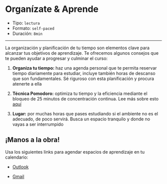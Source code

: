 # Organízate & Aprende

* Tipo: `lectura`
* Formato: `self-paced`
* Duración: `8min`

***

La organización y planificación de tu tiempo son elementos clave para alcanzar
tus objetivos de aprendizaje. Te ofrecemos algunos consejos que te pueden ayudar
a progresar y culminar el curso:

1. **Organiza tu tiempo:** haz una agenda personal que te permita reservar
tiempo diariamente para estudiar, incluye también horas de descanso que son
fundamentales. Sé riguroso con esta planificación y procura atenerte a ella

2. **Técnica Pomodoro:** optimiza tu tiempo y la eficiencia mediante el bloqueo
de 25 minutos de concentración continua. Lee más sobre esto [aquí](https://blog.trello.com/es/tecnica-pomodoro)

3. **Lugar:** por muchas horas que pases estudiando si el ambiente no es el
adecuado, de poco servirá. Busca un espacio tranquilo y donde no vayas a ser
interrumpido

## ¡Manos a la obra!
Usa los siguientes links para agendar espacios de aprendizaje en tu calendario:

* [Outlook](https://outlook.live.com/owa/0/?path=%2fcalendar%2faction%2fcompose#subject=Tiempo+de+estudio&body=Tiempo+de+estudio)

* [Gmail](https://www.google.com/calendar/render?action=TEMPLATE&text=tiempo+de+estudio&details=Details+go+here&recur=RRULE:FREQ=DAILY)
